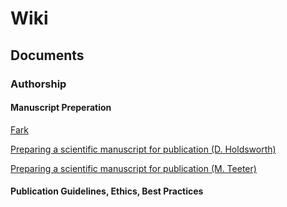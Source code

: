 # Wiki

## Documents

### Authorship

#### Manuscript Preperation

[Fark](http://www.fark.com)

[Preparing a scientific manuscript for publication (D. Holdsworth)](manuscript_preparation_holdsworth_ppslides.pdf)

[Preparing a scientific manuscript for publication (M. Teeter)](manuscript_preparation_teeter_holdsworth.ppt)

#### Publication Guidelines, Ethics, Best Practices


